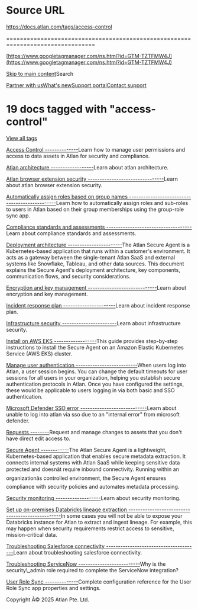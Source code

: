# Source URL
https://docs.atlan.com/tags/access-control

================================================================================

<!--
canonical: https://docs.atlan.com/tags/access-control
link-alternate: https://docs.atlan.com/tags/access-control
meta-docsearch:docusaurus_tag: doc_tag_doc_list
meta-docsearch:language: en
meta-docsearch:version: current
meta-docusaurus_locale: en
meta-docusaurus_tag: doc_tag_doc_list
meta-docusaurus_version: current
meta-generator: Docusaurus v3.8.1
meta-og-locale: en
meta-og-title: 19 docs tagged with "access-control" | Atlan Documentation
meta-og-url: https://docs.atlan.com/tags/access-control
meta-twitter:card: summary_large_image
meta-viewport: width=device-width,initial-scale=1
title: 19 docs tagged with "access-control" | Atlan Documentation
-->

[https://www.googletagmanager.com/ns.html?id=GTM-TZTFMW4J](https://www.googletagmanager.com/ns.html?id=GTM-TZTFMW4J)

[Skip to main content](#__docusaurus_skipToContent_fallback)Search

[Partner with us](https://docs.google.com/forms/d/e/1FAIpQLScuAIhCm2GS7YFstrOjawbP8J7PUmOynQo7wI2yGCcCyEcVSw/viewform)[What's new](https://shipped.atlan.com/)[Support portal](https://atlan.zendesk.com/auth/v2/login/signin?return_to=https%3A%2F%2Fatlan.zendesk.com%2Fhc%2Fen-us&theme=hc&locale=en-us&brand_id=1900000425113&auth_origin=1900000425113%2Cfalse%2Ctrue)[Contact support](/support/submit-request)

19 docs tagged with "access\-control"
=====================================

[View all tags](/tags)

[Access Control
--------------](/product/capabilities/governance/access-control)Learn how to manage user permissions and access to data assets in Atlan for security and compliance.

[Atlan architecture
------------------](/platform/references/atlan-architecture)Learn about atlan architecture.

[Atlan browser extension security
--------------------------------](/product/integrations/automation/browser-extension/concepts/atlan-browser-extension-security)Learn about atlan browser extension security.

[Automatically assign roles based on group names
-----------------------------------------------](/product/capabilities/governance/access-control/auto-assign-roles-by-group)Learn how to automatically assign roles and sub\-roles to users in Atlan based on their group memberships using the group\-role sync app.

[Compliance standards and assessments
------------------------------------](/platform/references/compliance-standards-and-assessments)Learn about compliance standards and assessments.

[Deployment architecture
-----------------------](/secure-agent/references/deployment-architecture)The Atlan Secure Agent is a Kubernetes\-based application that runs within a customer's environment. It acts as a gateway between the single\-tenant Atlan SaaS and external systems like Snowflake, Tableau, and other data sources. This document explains the Secure Agent's deployment architecture, key components, communication flows, and security considerations.

[Encryption and key management
-----------------------------](/platform/concepts/encryption-and-key-management)Learn about encryption and key management.

[Incident response plan
----------------------](/platform/references/incident-response-plan)Learn about incident response plan.

[Infrastructure security
-----------------------](/platform/references/infrastructure-security)Learn about infrastructure security.

[Install on AWS EKS
------------------](/secure-agent/how-tos/aws-eks/install-secure-agent-on-aws-eks)This guide provides step\-by\-step instructions to install the Secure Agent on an Amazon Elastic Kubernetes Service (AWS EKS) cluster.

[Manage user authentication
--------------------------](/product/capabilities/governance/users-and-groups/how-tos/manage-user-authentication)When users log into Atlan, a user session begins. You can change the default timeouts for user sessions for all users in your organization, helping you establish secure authentication protocols in Atlan. Once you have configured the settings, these would be applicable to users logging in via both basic and SSO authentication.

[Microsoft Defender SSO error
----------------------------](/product/integrations/identity-management/sso/troubleshooting/microsoft-defender-sso-error)Learn about unable to log into atlan via sso due to an "internal error" from microsoft defender.

[Requests
--------](/product/capabilities/requests/requests)Request and manage changes to assets that you don't have direct edit access to.

[Secure Agent
------------](/secure-agent)The Atlan Secure Agent is a lightweight, Kubernetes\-based application that enables secure metadata extraction. It connects internal systems with Atlan SaaS while keeping sensitive data protected and doesnât require inbound connectivity. Running within an organizationâs controlled environment, the Secure Agent ensures compliance with security policies and automates metadata processing.

[Security monitoring
-------------------](/platform/references/security-monitoring)Learn about security monitoring.

[Set up on\-premises Databricks lineage extraction
-------------------------------------------------](/apps/connectors/data-warehouses/databricks/how-tos/set-up-on-premises-databricks-lineage-extraction)In some cases you will not be able to expose your Databricks instance for Atlan to extract and ingest lineage. For example, this may happen when security requirements restrict access to sensitive, mission\-critical data.

[Troubleshooting Salesforce connectivity
---------------------------------------](/apps/connectors/crm/salesforce/troubleshooting/troubleshooting-salesforce-connectivity)Learn about troubleshooting salesforce connectivity.

[Troubleshooting ServiceNow
--------------------------](/product/integrations/project-management/servicenow/troubleshooting/troubleshooting-servicenow)Why is the security\\\_admin role required to complete the ServiceNow integration?

[User Role Sync
--------------](/product/capabilities/governance/access-control/user-role)Complete configuration reference for the User Role Sync app properties and settings.

Copyright Â© 2025 Atlan Pte. Ltd.

